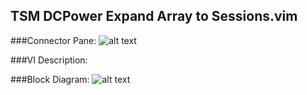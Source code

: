 ## **TSM DCPower Expand Array to Sessions.vim**
###Connector Pane:
![alt text](/Instrument%20Control/DCPower/SubVIs/TSM%20DCPower%20Expand%20Array%20to%20Sessions.vimc.png "TSM DCPower Expand Array to Sessions.vim connector pane")

###VI Description:


###Block Diagram:
![alt text](/Instrument%20Control/DCPower/SubVIs/TSM%20DCPower%20Expand%20Array%20to%20Sessions.vimd.png "TSM DCPower Expand Array to Sessions.vim block diagram")
